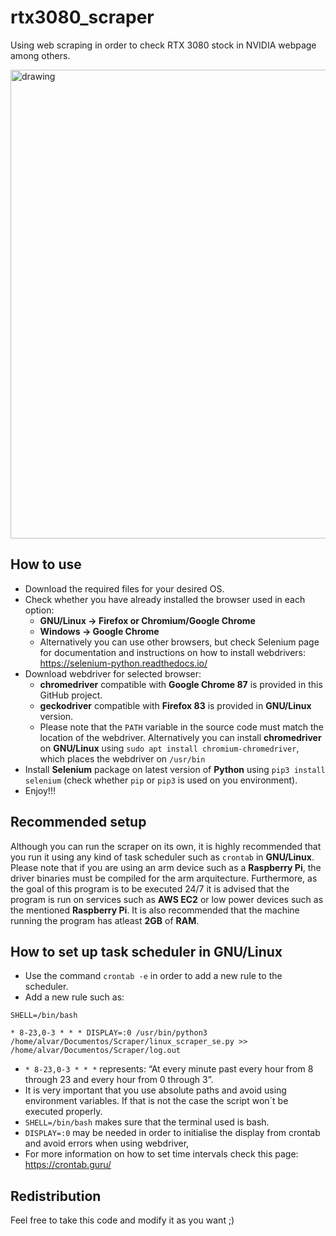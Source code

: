 # rtx3080_scraper

Using web scraping in order to check RTX 3080 stock in NVIDIA webpage among others.

  <img src="https://www.nvidia.com/content/dam/en-zz/Solutions/geforce/ampere/rtx-3080/geforce-rtx-3080-shop-600-p@2x.png" alt="drawing" width="750"/>

## How to use

* Download the required files for your desired OS. 
* Check whether you have already installed the browser used in each option: 
  * **GNU/Linux -> Firefox or Chromium/Google Chrome**
  * **Windows -> Google Chrome**
  * Alternatively you can use other browsers, but check Selenium page for documentation and instructions
    on how to install webdrivers: https://selenium-python.readthedocs.io/
* Download webdriver for selected browser:
  * **chromedriver** compatible with **Google Chrome 87** is provided in this GitHub project.
  * **geckodriver** compatible with **Firefox 83** is provided in **GNU/Linux** version.
  * Please note that the `PATH` variable in the source code must match the location of the webdriver. Alternatively you can install **chromedriver** on **GNU/Linux** using `sudo apt install chromium-chromedriver`, which places the webdriver on `/usr/bin`
* Install **Selenium** package on latest version of **Python** using `pip3 install selenium` (check whether `pip` or `pip3` is used on you environment).
* Enjoy!!!

## Recommended setup

Although you can run the scraper on its own, it is highly recommended that you run it using any kind of task scheduler such as `crontab` in **GNU/Linux**. Please note that if you are using an arm device such as a **Raspberry Pi**, the driver binaries must be compiled for the arm arquitecture. Furthermore, as the goal of this program is to be executed 24/7 it is advised that the program is run on services such as **AWS EC2** or low power devices such as the mentioned **Raspberry Pi**. It is also recommended that the machine running the program has atleast **2GB** of **RAM**.

## How to set up task scheduler in GNU/Linux

* Use the command `crontab -e` in order to add a new rule to the scheduler.
* Add a new rule such as: 

```
SHELL=/bin/bash

* 8-23,0-3 * * * DISPLAY=:0 /usr/bin/python3 /home/alvar/Documentos/Scraper/linux_scraper_se.py >> /home/alvar/Documentos/Scraper/log.out
```

* `* 8-23,0-3 * * *` represents: “At every minute past every hour from 8 through 23 and every hour from 0 through 3”.
* It is very important that you use absolute paths and avoid using environment variables. If that is not the case the script won´t be executed properly.
* `SHELL=/bin/bash` makes sure that the terminal used is bash.
* `DISPLAY=:0` may be needed in order to initialise the display from crontab and avoid errors when using webdriver,
* For more information on how to set time intervals check this page: https://crontab.guru/

## Redistribution
Feel free to take this code and modify it as you want ;)
